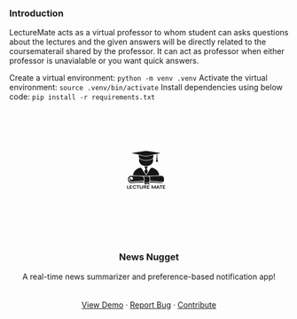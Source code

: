 ### Introduction
LectureMate acts as a virtual professor to whom student can asks questions about the lectures and the given answers will be directly related to the coursematerail shared by the professor.
It can act as professor when either professor is unavialable or you want quick answers.

Create a virtual environment:
`python -m venv .venv`
Activate the virtual environment:
`source .venv/bin/activate`
Install dependencies using below code:
`pip install -r requirements.txt`


<!-- PROJECT LOGO -->
<br />
<p align="center">
  <a href="https://github.com/jashdalal/NewsNugget">
    <img src="UI_snapshots/Lecture Mate Logo.png" alt="Logo" width="250" height="200">
  </a>

  <h3 align="center">News Nugget</h3>

  <p align="center">
    A real-time news summarizer and preference-based notification app!
    <br />
    <br />
    <br />
    <a href="https://www.youtube.com/watch?v=0Ckc3kCLS6o">View Demo</a>
    ·
    <a href="https://github.com/jashdalal/NewsNugget/issues">Report Bug</a>
    ·
    <a href="https://github.com/jashdalal/NewsNugget/pulls">Contribute</a>
  </p>
</p>

